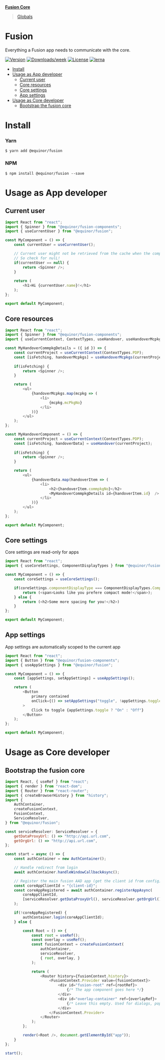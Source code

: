 **[Fusion Core](README.md)**

> [Globals](globals.md)

Fusion
===================

Everything a Fusion app needs to communicate with the core.

[![Version](https://img.shields.io/npm/v/@equinor/fusion.svg)](https://npmjs.org/package/@equinor/fusion)
[![Downloads/week](https://img.shields.io/npm/dw/@equinor/fusion.svg)](https://npmjs.org/package/@equinor/fusion)
[![License](https://img.shields.io/npm/l/@equinor/fusion.svg)](https://github.com/equinor/fusion/blob/master/package.json)
[![lerna](https://img.shields.io/badge/maintained%20with-lerna-cc00ff.svg)](https://lerna.js.org/)

* [Install](#install)
* [Usage as App developer](#usage-as-app-developer)
    * [Current user](#current-user)
    * [Core resources](#core-resources)
    * [Core settings](#core-settings)
    * [App settings](#app-settings)
* [Usage as Core developer](#usage-as-core-developer)
    * [Bootstrap the fusion core](#bootstrap-the-fusion-core)

# Install

### Yarn
```sh-session
$ yarn add @equinor/fusion
```

### NPM
```sh-session
$ npm install @equinor/fusion --save
```

# Usage as App developer

## Current user

```javascript
import React from "react";
import { Spinner } from "@equinor/fusion-components";
import { useCurrentUser } from "@equinor/fusion";

const MyComponent = () => {
    const currentUser = useCurrentUser();

    // Current user might not be retrieved from the cache when the component loads,
    // So check for nulL!
    if(currentUser == null) {
        return <Spinner />;
    }
    
    return (
        <h1>Hi {currentUser.name}!</h1>
    );
};

export default MyComponent; 

```

## Core resources

```javascript
import React from "react";
import { Spinner } from "@equinor/fusion-components";
import { useCurrentContext, ContextTypes, useHandover, useHandoverMcpkgs } from "@equinor/fusion";

const MyHandoverCommpkgDetails = ({ id }) => {
    const currentProject = useCurrentContext(ContextTypes.PDP);
    const [isFetching, handoverMcpkgs] = useHandoverMcpkgs(currentProject, id);
    
    if(isFetching) {
        return <Spinner />;
    }

    return (
        <ul>
            {handoverMcpkgs.map(mcpkg => (
                <li>
                    {mcpkg.mcPkgNo}
                </li>
            ))}
        </ul>
    );
};

const MyHandoverComponent = () => {
    const currentProject = useCurrentContext(ContextTypes.PDP);
    const [isFetching, handoverData] = useHandover(currentProject);
    
    if(isFetching) {
        return <Spinner />;
    }

    return (
        <ul>
            {handoverData.map(handoverItem => (
                <li>
                    <h2>{handoverItem.commpkgNo}</h2>
                    <MyHandoverCommpkgDetails id={handoverItem.id}  />
                </li>
            ))}
        </ul>
    );
};

export default MyComponent; 

```

## Core settings
Core settings are read-only for apps
```javascript
import React from "react";
import { useCoreSettings, ComponentDisplayTypes } from "@equinor/fusion";

const MyComponent = () => {
    const coreSettings = useCoreSettings();

    if(coreSettings.componentDisplayType === ComponentDisplayTypes.Compact) {
        return (<span>Looks like you prefere compact mode!</span>);
    } else {
        return (<h2>Some more spacing for you!</h2>)
    }
};

export default MyComponent; 

```

## App settings
App settings are automatically scoped to the current app
```javascript
import React from "react";
import { Button } from "@equinor/fusion-components";
import { useAppSettings } from "@equinor/fusion";

const MyComponent = () => {
    const [appSettings, setAppSettings] = useAppSettings();

    return (
        <Button
            primary contained
            onClick={() => setAppSettings("toggle", !appSettings.toggle)}
        >
            Click to toggle {appSettings.toggle ? "On" : "Off"}
        </Button>
    );
};

export default MyComponent; 

```

# Usage as Core developer

## Bootstrap the fusion core
```javascript
import React, { useRef } from "react";
import { render } from "react-dom";
import { Router } from "react-router";
import { createBrowserHistory } from "history";
import {
    AuthContainer,
    createFusionContext,
    FusionContext,
    ServiceResolver,
} from "@equinor/fusion";

const serviceResolver: ServiceResolver = {
    getDataProxyUrl: () => "http://api.url.com",
    getOrgUrl: () => "http://api.url.com",
};

const start = async () => {
    const authContainer = new AuthContainer();

    // Handle redirect from login
    await authContainer.handleWindowCallbackAsync();

    // Register the main fusion AAD app (get the client id from config)
    const coreAppClientId = "{client-id}";
    const coreAppRegistered = await authContainer.registerAppAsync(
        coreAppClientId,
        [serviceResolver.getDataProxyUrl(), serviceResolver.getOrgUrl()]
    );

    if(!coreAppRegistered) {
        authContainer.login(coreAppClientId);
    } else {

        const Root = () => {
            const root = useRef();
            const overlay = useRef();
            const fusionContext = createFusionContext(
                authContainer,
                serviceResolver,
                { root, overlay, }
            );

            return (
                <Router history={fusionContext.history}>
                    <FusionContext.Provider value={fusionContext}>
                        <div id="fusion-root" ref={rootRef}>
                            {/* The app component goes here */}
                        </div>
                        <div id="overlay-container" ref={overlayRef}>
                            {/* Leave this empty. Used for dialogs, popovers, tooltips etc. */}
                        </div>
                    </FusionContext.Provider>
                </Router>
            );
        };

        render(<Root />, document.getElementById("app"));
    }
};

start();
```

